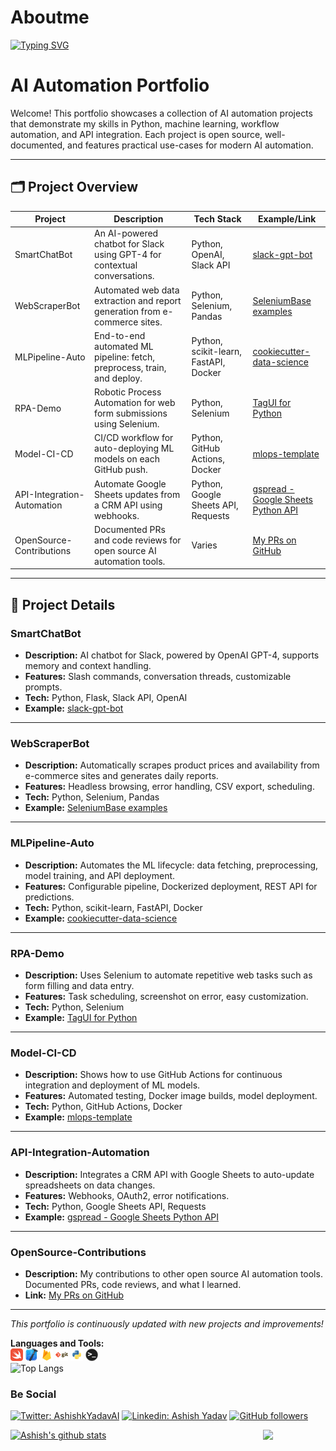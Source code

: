 # Aboutme

[![Typing SVG](https://readme-typing-svg.demolab.com?font=Fira+Code&pause=1000&width=600&height=70&lines=Full+stack+web+and+app+developer;Passionate+about+Automations+and+productivity;Always+learning+and+open+to+collaboration)](https://git.io/typing-svg)
<!--<br>
### Publications 
[![Medium](https://github.com/alokc83/alokc83/blob/master/images/medium.svg)](https://medium.com/@alok.ch83)
<br> --->
# AI Automation Portfolio

Welcome! This portfolio showcases a collection of AI automation projects that demonstrate my skills in Python, machine learning, workflow automation, and API integration. Each project is open source, well-documented, and features practical use-cases for modern AI automation.

---

## 🗂 Project Overview

| Project | Description | Tech Stack | Example/Link |
|---------|-------------|------------|--------------|
| SmartChatBot | An AI-powered chatbot for Slack using GPT-4 for contextual conversations. | Python, OpenAI, Slack API | [slack-gpt-bot](https://github.com/lima-edu/slack-gpt-bot) |
| WebScraperBot | Automated web data extraction and report generation from e-commerce sites. | Python, Selenium, Pandas | [SeleniumBase examples](https://github.com/seleniumbase/SeleniumBase/tree/master/examples) |
| MLPipeline-Auto | End-to-end automated ML pipeline: fetch, preprocess, train, and deploy. | Python, scikit-learn, FastAPI, Docker | [cookiecutter-data-science](https://github.com/drivendata/cookiecutter-data-science) |
| RPA-Demo | Robotic Process Automation for web form submissions using Selenium. | Python, Selenium | [TagUI for Python](https://github.com/tebelorg/TagUI-Python) |
| Model-CI-CD | CI/CD workflow for auto-deploying ML models on each GitHub push. | Python, GitHub Actions, Docker | [mlops-template](https://github.com/NiklasPeter/MLops-Template) |
| API-Integration-Automation | Automate Google Sheets updates from a CRM API using webhooks. | Python, Google Sheets API, Requests | [gspread - Google Sheets Python API](https://github.com/burnash/gspread) |
| OpenSource-Contributions | Documented PRs and code reviews for open source AI automation tools. | Varies | [My PRs on GitHub](https://github.com/pulls?q=is%3Apr+author%3Aashishk-yadav) |

---

## 📂 Project Details

### SmartChatBot
- **Description:** AI chatbot for Slack, powered by OpenAI GPT-4, supports memory and context handling.
- **Features:** Slash commands, conversation threads, customizable prompts.
- **Tech:** Python, Flask, Slack API, OpenAI
- **Example:** [slack-gpt-bot](https://github.com/lima-edu/slack-gpt-bot)

---

### WebScraperBot
- **Description:** Automatically scrapes product prices and availability from e-commerce sites and generates daily reports.
- **Features:** Headless browsing, error handling, CSV export, scheduling.
- **Tech:** Python, Selenium, Pandas
- **Example:** [SeleniumBase examples](https://github.com/seleniumbase/SeleniumBase/tree/master/examples)

---

### MLPipeline-Auto
- **Description:** Automates the ML lifecycle: data fetching, preprocessing, model training, and API deployment.
- **Features:** Configurable pipeline, Dockerized deployment, REST API for predictions.
- **Tech:** Python, scikit-learn, FastAPI, Docker
- **Example:** [cookiecutter-data-science](https://github.com/drivendata/cookiecutter-data-science)

---

### RPA-Demo
- **Description:** Uses Selenium to automate repetitive web tasks such as form filling and data entry.
- **Features:** Task scheduling, screenshot on error, easy customization.
- **Tech:** Python, Selenium
- **Example:** [TagUI for Python](https://github.com/tebelorg/TagUI-Python)

---

### Model-CI-CD
- **Description:** Shows how to use GitHub Actions for continuous integration and deployment of ML models.
- **Features:** Automated testing, Docker image builds, model deployment.
- **Tech:** Python, GitHub Actions, Docker
- **Example:** [mlops-template](https://github.com/NiklasPeter/MLops-Template)

---

### API-Integration-Automation
- **Description:** Integrates a CRM API with Google Sheets to auto-update spreadsheets on data changes.
- **Features:** Webhooks, OAuth2, error notifications.
- **Tech:** Python, Google Sheets API, Requests
- **Example:** [gspread - Google Sheets Python API](https://github.com/burnash/gspread)

---

### OpenSource-Contributions
- **Description:** My contributions to other open source AI automation tools. Documented PRs, code reviews, and what I learned.
- **Link:** [My PRs on GitHub](https://github.com/pulls?q=is%3Apr+author%3Aashishk-yadav)

---



*This portfolio is continuously updated with new projects and improvements!*

**Languages and Tools:**  
<code><img height="20" src="https://raw.githubusercontent.com/github/explore/80688e429a7d4ef2fca1e82350fe8e3517d3494d/topics/swift/swift.png"></code>
<code><img height="20" src="https://raw.githubusercontent.com/github/explore/80688e429a7d4ef2fca1e82350fe8e3517d3494d/topics/xcode/xcode.png"></code>
<code><img height="20" src="https://raw.githubusercontent.com/github/explore/80688e429a7d4ef2fca1e82350fe8e3517d3494d/topics/firebase/firebase.png"></code>
<code><img height="20" src="https://raw.githubusercontent.com/github/explore/80688e429a7d4ef2fca1e82350fe8e3517d3494d/topics/git/git.png"></code>
<code><img height="20" src="https://raw.githubusercontent.com/github/explore/80688e429a7d4ef2fca1e82350fe8e3517d3494d/topics/python/python.png"></code>
<code><img height="20" src="https://raw.githubusercontent.com/github/explore/80688e429a7d4ef2fca1e82350fe8e3517d3494d/topics/terminal/terminal.png"></code>
<br>
![Top Langs](https://github-readme-stats.vercel.app/api/top-langs/?username=ashishk-yadav&layout=compact)

### Be Social 
[![Twitter: AshishkYadavAI](https://img.shields.io/twitter/follow/AshishkYadavAI)]((https://x.com/AshishkYadavAI))
[![Linkedin: Ashish Yadav](https://img.shields.io/badge/-AshishYadav-blue?style=flat-square&logo=Linkedin&logoColor=white&link=https://www.linkedin.com/in/ashishkyadav07/)](https://www.linkedin.com/in/ashishkyadav07/)
[![GitHub followers](https://img.shields.io/github/followers/anmol098?label=Follow&style=social)](https://github.com/ashishk-yadav)



<code><img align='right' src='https://user-images.githubusercontent.com/5713670/87202985-820dcb80-c2b6-11ea-9f56-7ec461c497c3.gif' width='100"'></code>
[![Ashish's github stats](https://github-readme-stats.vercel.app/api?username=ashishk-yadav&count_private=true&show_icons=true&theme=dark)](https://github.com/ashishk-yadav/Aboutme)

<!--GITHUB_ACTIVITY:{"rows": 5, "raw": true}-->
<!--
**ashishk-yadav/Aboutme** is a ✨ _special_ ✨ repository because its `README.md` (this file) appears on your GitHub profile.

Here are some ideas to get you started:

- 🔭 I’m currently working on ...
- 🌱 I’m currently learning ...
- 👯 I’m looking to collaborate on ...
- 🤔 I’m looking for help with ...
- 💬 Ask me about ...
- 📫 How to reach me: ...
- 😄 Pronouns: ...
- ⚡ Fun fact: ...
-->
